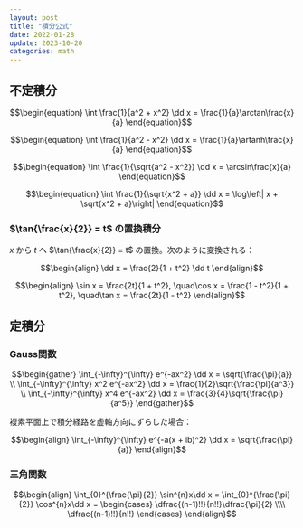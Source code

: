 ```yaml
---
layout: post
title: "積分公式"
date: 2022-01-28
update: 2023-10-20
categories: math
---
```


## 不定積分

$$\begin{equation}
    \int \frac{1}{a^2 + x^2} \dd x = \frac{1}{a}\arctan\frac{x}{a}
\end{equation}$$

$$\begin{equation}
    \int \frac{1}{a^2 - x^2} \dd x = \frac{1}{a}\artanh\frac{x}{a}
\end{equation}$$

$$\begin{equation}
    \int \frac{1}{\sqrt{a^2 - x^2}} \dd x = \arcsin\frac{x}{a}
\end{equation}$$

$$\begin{equation}
    \int \frac{1}{\sqrt{x^2 + a}} \dd x = \log\left| x + \sqrt{x^2 + a}\right|
\end{equation}$$

### $\tan{\frac{x}{2}} = t$ の置換積分
$x$ から $t$ へ $\tan{\frac{x}{2}} = t$ の置換。次のように変換される：

$$\begin{align}
    \dd x = \frac{2}{1 + t^2} \dd t
\end{align}$$

$$\begin{align}
    \sin x = \frac{2t}{1 + t^2}, \quad\cos x = \frac{1 - t^2}{1 + t^2}, \quad\tan x = \frac{2t}{1 - t^2}
\end{align}$$

## 定積分
### Gauss関数

$$\begin{gather}
    \int_{-\infty}^{\infty} e^{-ax^2} \dd x = \sqrt{\frac{\pi}{a}} \\
    \int_{-\infty}^{\infty} x^2 e^{-ax^2} \dd x = \frac{1}{2}\sqrt{\frac{\pi}{a^3}} \\
    \int_{-\infty}^{\infty} x^4 e^{-ax^2} \dd x = \frac{3}{4}\sqrt{\frac{\pi}{a^5}}
\end{gather}$$

複素平面上で積分経路を虚軸方向にずらした場合：

$$\begin{align}
    \int_{-\infty}^{\infty} e^{-a(x + ib)^2} \dd x = \sqrt{\frac{\pi}{a}}
\end{align}$$

### 三角関数

$$\begin{align}
    \int_{0}^{\frac{\pi}{2}} \sin^{n}x\dd x = \int_{0}^{\frac{\pi}{2}} \cos^{n}x\dd x =
    \begin{cases}
        \dfrac{(n-1)!!}{n!!}\dfrac{\pi}{2} \\\\
        \dfrac{(n-1)!!}{n!!}
    \end{cases}
\end{align}$$
